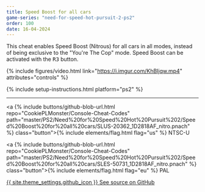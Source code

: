 ```yaml
---
title: Speed Boost for all cars
game-series: "need-for-speed-hot-pursuit-2-ps2"
order: 100
date: 16-04-2024
---
```


This cheat enables Speed Boost (Nitrous) for all cars in all modes, instead of being exclusive to the "You're The Cop" mode.
Speed Boost can be activated with the <kbd>R3</kbd> button.

{% include figures/video.html link="https://i.imgur.com/KhBIjqw.mp4" attributes="controls" %}

{% include setup-instructions.html platform="ps2" %}

***

<a {% include buttons/github-blob-url.html repo="CookiePLMonster/Console-Cheat-Codes" path="master/PS2/Need%20for%20Speed%20Hot%20Pursuit%202/Speed%20Boost%20for%20all%20cars/SLUS-20362_1D2818AF_nitro.pnach" %} class="button">{% include elements/flag.html flag="us" %} NTSC-U</a>

<a {% include buttons/github-blob-url.html repo="CookiePLMonster/Console-Cheat-Codes" path="master/PS2/Need%20for%20Speed%20Hot%20Pursuit%202/Speed%20Boost%20for%20all%20cars/SLES-50731_1D2818AF_nitro.pnach" %} class="button">{% include elements/flag.html flag="eu" %} PAL</a>

<a href="https://github.com/CookiePLMonster/Console-Cheat-Codes/tree/master/PS2/Need%20for%20Speed%20Hot%20Pursuit%202/Speed%20Boost%20for%20all%20cars" class="button github" target="_blank">{{ site.theme_settings.github_icon }} See source on GitHub</a>
